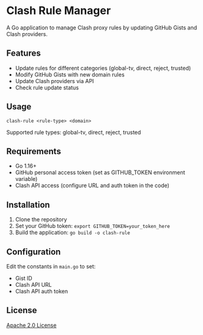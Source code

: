 # Clash Rule Manager

A Go application to manage Clash proxy rules by updating GitHub Gists and Clash providers.

## Features

- Update rules for different categories (global-tv, direct, reject, trusted)
- Modify GitHub Gists with new domain rules
- Update Clash providers via API
- Check rule update status

## Usage

```
clash-rule <rule-type> <domain>
```

Supported rule types: global-tv, direct, reject, trusted

## Requirements

- Go 1.16+
- GitHub personal access token (set as GITHUB_TOKEN environment variable)
- Clash API access (configure URL and auth token in the code)

## Installation

1. Clone the repository
2. Set your GitHub token: `export GITHUB_TOKEN=your_token_here`
3. Build the application: `go build -o clash-rule`

## Configuration

Edit the constants in `main.go` to set:

- Gist ID
- Clash API URL
- Clash API auth token

## License

[Apache 2.0 License](LICENSE)
